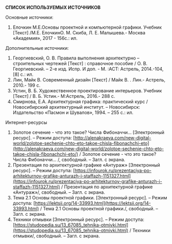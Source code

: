 **СПИСОК ИСПОЛЬЗУЕМЫХ ИСТОЧНИКОВ**

Основные источники:

1.  Елочкин М.Е.Основы проектной и компьютерной графики. Учебник [Текст] /М.Е. ЕлочкинО. М. Скиба, Л. Е. Малышева.- Москва «Академия», 2017 - 156с.: ил.

Дополнительные источники:

1.  Георгиевский, О. В. Правила выполнения архитектурно – строительных чертежей [Текст] : справочное пособие / О. В. Георгиевский. – 2-е изд. Испр. И доп. - М. :АСТ: Астрель, 2014.-104, [8] c.: ил.
2.  Лин, Майк В. Современный дизайн [Текст] / Майк В. . Лин.- Астрель, 2010.- 199 c.
3.  Устин, В. Б. Художественное проектирование интерьеров. Учебник [Текст] / В. Б. Устин.- М:Астрель, 2016.- 288 c.
4.  Смирнова, Е.А. Архитектурная графика: практический курс / Новосибирский архитектурный институт. – Новосибирск: Издательство «Пасмон и Шувалов», 1994\. – 255 с.: ил.

Интернет-ресурсы

1. Золотое сечение - что это такое? Числа Фибоначчи… [Электронный ресурс]. – Режим доступа: [http://alenakraeva.com/new-digital-world/zolotoe-sechenie-chto-eto-takoe-chisla-fibonachchi-eto](http://alenakraeva.com/new-digital-world/zolotoe-sechenie-chto-eto-takoe-chisla-fibonachchi-eto/) / Золотое сечение - что это такое? Числа Фибоначчи… /, свободный. – Загл. с экрана.
2. Презентация по архитектурной графике  «Антураж»  [Электронный ресурс]. – Режим доступа: [https://infourok.ru/prezentaciya-po-arhitekturnoy-grafike-anturazh-i-staffazh-1151327.html](https://infourok.ru/prezentaciya-po-arhitekturnoy-grafike-anturazh-i-staffazh-1151327.html) / Презентация по архитектурной графике  «Антураж»/, свободный. – Загл. с экрана.
3. Тема 2.1 Основы проектной графики. [Электронный ресурс]. – Режим доступа: [https://lektsii.org/14-33993.html](https://lektsii.org/14-33993.html) / Тема 2.1 Основы проектной графики./, свободный. – Загл. с экрана.
4. Техники отмывки [Электронный ресурс]. – Режим доступа: [https://studopedia.su/13_67085_tehnika-otmivki.html](https://studopedia.su/13_67085_tehnika-otmivki.html) / Техники отмывки/, свободный. – Загл. с экрана.